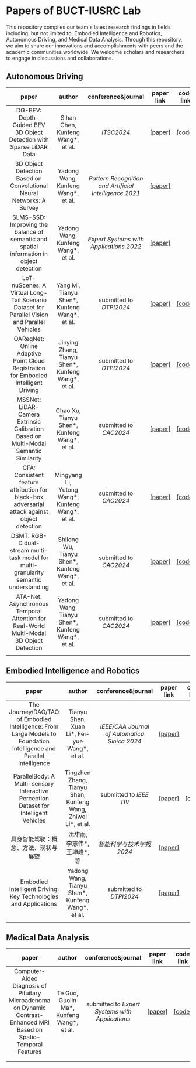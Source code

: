 # Papers of BUCT-IUSRC Lab

This repository compiles our team's latest research findings in fields including, but not limited to, Embodied Intelligence and Robotics, Autonomous Driving, and Medical Data Analysis. Through this repository, we aim to share our innovations and accomplishments with peers and the academic communities worldwide. We welcome scholars and researchers to engage in discussions and collaborations.



## Autonomous Driving

|                            paper                             |                        author                        |                   conference&journal                   |                          paper link                          |                          code link                           |
| :----------------------------------------------------------: | :--------------------------------------------------: | :----------------------------------------------------: | :----------------------------------------------------------: | :----------------------------------------------------------: |
| DG-BEV: Depth-Guided BEV 3D Object Detection with Sparse LiDAR Data |          Sihan Chen, Kunfeng Wang\*, et al.          |                       *ITSC2024*                       |                         [[paper]](#)                         |   [[code]](https://github.com/BUCT-IUSRC/Research__DGBEV)    |
| 3D Object Detection Based on Convolutional Neural Networks: A Survey |         Yadong Wang, Kunfeng Wang\*, et al.          | *Pattern Recognition and Artificial Intelligence 2021* | [[paper]](https://kns.cnki.net/kcms2/article/abstract?v=5MjHqO3BiXWLpjmdTh0LjZBvdQUJtiwz__nItxdEK6Jwa2UJznHnFMzAp4Czw9VMPhOZMpAbk5HhtFVFOYpWQy2swVuwRS7uK9e1quv9yLVEe-e6C7o2raev_52xOoiCA0I7ObVyKlFJaJl_n8eX1XrjBg1aoYOafau7cDsgDO-bshvRFaPY4ki7aAkOPff37me2UdAZOpA=&uniplatform=NZKPT&language=CHS) |                                                              |
| SLMS-SSD: Improving the balance of semantic and spatial information in object detection |         Yadong Wang, Kunfeng Wang\*, et al.          |        *Expert Systems with Applications 2022*         | [[paper]](https://www.sciencedirect.com/science/article/abs/pii/S0957417422009782) |                                                              |
| LoT-nuScenes: A Virtual Long-Tail Scenario Dataset for Parallel Vision and Parallel Vehicles |    Yang Mi, Tianyu Shen\*, Kunfeng Wang\*, et al.    |                submitted to *DTPI2024*                 |                         [[paper]](#)                         | [[code]](https://github.com/BUCT-IUSRC/Dataset__LoT-nuScenes) |
| OARegNet: Online Adaptive Point Cloud Registration for Embodied Intelligent Driving | Jinying Zhang, Tianyu Shen\*, Kunfeng Wang\*, et al. |                submitted to *DTPI2024*                 |                         [[paper]](#)                         |  [[code]](https://github.com/BUCT-IUSRC/Research__OARegNet)  |
| MSSNet: LiDAR-Camera Extrinsic Calibration Based on Multi-Modal Semantic Similarity |    Chao Xu, Tianyu Shen\*, Kunfeng Wang\*, et al.    |                 submitted to *CAC2024*                 |                         [[paper]](#)                         |   [[code]](https://github.com/BUCT-IUSRC/Research__MSSNet)   |
| CFA: Consistent feature attribution for black-box adversarial attack against object detection |  Mingyang Li, Yutong Wang\*, Kunfeng Wang\*, et al.  |                 submitted to *CAC2024*                 |                         [[paper]](#)                         |    [[code]](https://github.com/BUCT-IUSRC/Research__CFA)     |
| DSMT: RGB-D dual-stream multi-task model for multi-granularity semantic understanding |  Shilong Wu, Tianyu Shen\*, Kunfeng Wang\*, et al.   |                 submitted to *CAC2024*                 |                         [[paper]](#)                         |    [[code]](https://github.com/BUCT-IUSRC/Research__DSMT)    |
| ATA-Net: Asynchronous Temporal Attention for Real-World Multi-Modal 3D Object Detection |  Yadong Wang, Tianyu Shen\*, Kunfeng Wang\*, et al.  |                 submitted to *CAC2024*                 |                         [[paper]](#)                         |  [[code]](https://github.com/BUCT-IUSRC/Research__ATA-Net)   |
|                                                              |                                                      |                                                        |                                                              |                                                              |



## Embodied Intelligence and Robotics

|                            paper                             |                            author                            |              conference&journal              |                          paper link                          |                          code link                           |
| :----------------------------------------------------------: | :----------------------------------------------------------: | :------------------------------------------: | :----------------------------------------------------------: | :----------------------------------------------------------: |
| The Journey/DAO/TAO of Embodied Intelligence: From Large Models to Foundation Intelligence and Parallel Intelligence |        Tianyu Shen, Xuan Li\*, Fei-yue Wang\*, et al.        | *IEEE/CAA Journal of Automatica Sinica 2024* | [[paper]](https://ieeexplore.ieee.org/abstract/document/10539310) |                                                              |
| ParallelBody: A Multi-sensory Interactive Perception Dataset for Intelligent Vehicles | Tingzhen Zhang, Tianyu Shen, Kunfeng Wang, Zhiwei Li\*, et al. |           submitted to *IEEE TIV*            |                         [[paper]](#)                         | [[code]](https://github.com/BUCT-IUSRC/Dataset__ParallelBody) |
|             具身智能驾驶：概念、方法、现状与展望             |                沈甜雨, 李志伟\*, 王坤峰\*, 等                |          *智能科学与技术学报 2024*           | [[paper]](https://www.infocomm-journal.com/znkx/CN/10.11959/j.issn.2096-6652.202404) |                                                              |
| Embodied Intelligent Driving: Key Technologies and Applications |      Yadong Wang, Tianyu Shen\*, Kunfeng Wang\*, et al.      |           submitted to *DTPI2024*            |                         [[paper]]()                          |                                                              |
|                                                              |                                                              |                                              |                                                              |                                                              |





## Medical Data Analysis

|                            paper                             |                   author                    |               conference&journal                |  paper link  |                        code link                         |
| :----------------------------------------------------------: | :-----------------------------------------: | :---------------------------------------------: | :----------: | :------------------------------------------------------: |
| Computer-Aided Diagnosis of Pituitary Microadenoma on Dynamic Contrast-Enhanced MRI Based on Spatio-Temporal Features | Te Guo, Guolin Ma\*, Kunfeng Wang\*, et al. | submitted to *Expert Systems with Applications* | [[paper]](#) | [[code]](https://github.com/BUCT-IUSRC/Research__PM-CAD) |
|                                                              |                                             |                                                 |              |                                                          |
|                                                              |                                             |                                                 |              |                                                          |

